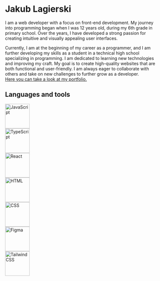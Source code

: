 # Jakub Lagierski

I am a web developer with a focus on front-end development. My journey into programming began when I was 12 years old, during my 6th grade in primary school. Over the years, I have developed a strong passion for creating intuitive and visually appealing user interfaces.

Currently, I am at the beginning of my career as a programmer, and I am further developing my skills as a student in a technical high school specializing in programming. I am dedicated to learning new technologies and improving my craft. My goal is to create high-quality websites that are both functional and user-friendly. I am always eager to collaborate with others and take on new challenges to further grow as a developer.  
[Here you can take a look at my portfolio.](https://www.jlag.pl)
## Languages and tools
<img align="left" alt="JavaScript" width="80px" style="padding-right: 200px;" src="https://cdn.jsdelivr.net/gh/devicons/devicon/icons/javascript/javascript-plain.svg" />
<img align="left" alt="TypeScript" width="80px" style="padding-right: 200px;" src="https://cdn.jsdelivr.net/gh/devicons/devicon/icons/typescript/typescript-plain.svg" />
<img align="left" alt="React" width="80px" style="padding-right: 200px;" src="https://cdn.jsdelivr.net/gh/devicons/devicon@latest/icons/react/react-original.svg" />
<img align="left" alt="HTML" width="80px" style="padding-right: 200px;" src="https://cdn.jsdelivr.net/gh/devicons/devicon@latest/icons/html5/html5-original.svg" />
<img align="left" alt="CSS" width="80px" style="padding-right: 200px;" src="https://cdn.jsdelivr.net/gh/devicons/devicon@latest/icons/css3/css3-original.svg" />
<img align="left" alt="Figma" width="80px" style="padding-right: 200px;" src="https://cdn.jsdelivr.net/gh/devicons/devicon@latest/icons/figma/figma-original.svg" />
<img align="left" alt="TailwindCSS" width="80px" style="padding-right: 200px;" src="https://cdn.jsdelivr.net/gh/devicons/devicon@latest/icons/tailwindcss/tailwindcss-original-wordmark.svg" />


          
